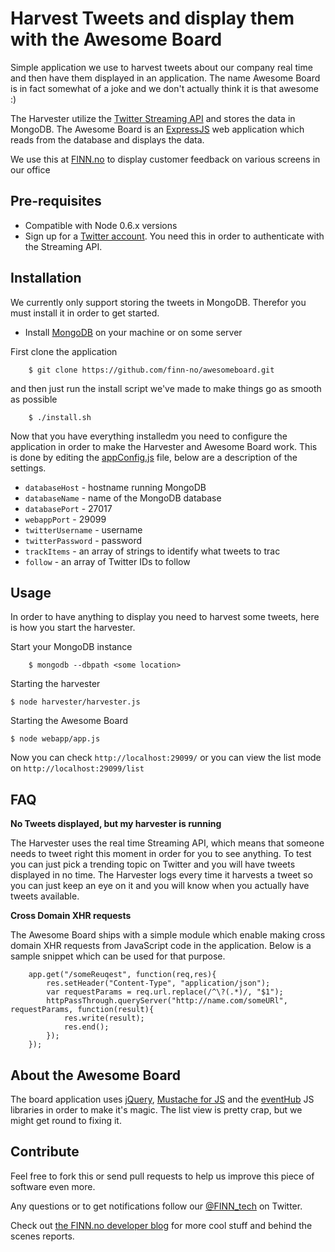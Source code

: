 Harvest Tweets and display them with the Awesome Board
=============

Simple application we use to harvest tweets about our company real time and then have them displayed in an application.
The name Awesome Board is in fact somewhat of a joke and we don't actually think it is that awesome :)

The Harvester utilize the [Twitter Streaming API](https://dev.twitter.com/docs/streaming-api) and stores the data in MongoDB.
The Awesome Board is an [ExpressJS](http://expressjs.com/) web application which reads from the database and displays the data.

We use this at [FINN.no](http://finn.no) to display customer feedback on various screens in our office


Pre-requisites
------------

* Compatible with Node 0.6.x versions
* Sign up for a [Twitter account](http://twitter.com). You need this in order to authenticate with the Streaming API.

Installation
------------

We currently only support storing the tweets in MongoDB. Therefor you must install it in order to get started.

* Install [MongoDB](http://www.mongodb.org/) on your machine or on some server

First clone the application

		$ git clone https://github.com/finn-no/awesomeboard.git
		
and then just run the install script we've made to make things go as smooth as possible

		$ ./install.sh
		
Now that you have everything installedm you need to configure the application in order to make the Harvester and Awesome Board work. This is done by editing the  [appConfig.js](https://github.com/finn-no/awesomeboard/blob/master/appConfig.js) file, below are a description of the settings.

* `databaseHost` - hostname running MongoDB
* `databaseName` - name of the MongoDB database
* `databasePort` - 27017
* `webappPort` - 29099
* `twitterUsername` - username
* `twitterPassword` - password
* `trackItems` - an array of strings to identify what tweets to trac
* `follow` - an array of Twitter IDs to follow 

Usage
------------

In order to have anything to display you need to harvest some tweets, here is how you start the harvester.

Start your MongoDB instance

		$ mongodb --dbpath <some location>

Starting the harvester

    $ node harvester/harvester.js
	
Starting the Awesome Board

    $ node webapp/app.js

Now you can check `http://localhost:29099/` or you can view the list mode on `http://localhost:29099/list`

FAQ
------------

**No Tweets displayed, but my harvester is running**

The Harvester uses the real time Streaming API, which means that someone needs to tweet right this moment in order for you to see anything. To test you can just pick a trending topic on Twitter and you will have tweets displayed in no time. The Harvester logs every time it harvests a tweet so you can just keep an eye on it and you will know when you actually have tweets available.

**Cross Domain XHR requests**

The Awesome Board ships with a simple module which enable making cross domain XHR requests from JavaScript code in the application. 
Below is a sample snippet which can be used for that purpose.

```
	app.get("/someReuqest", function(req,res){
		res.setHeader("Content-Type", "application/json");
		var requestParams = req.url.replace(/^\?(.*)/, "$1");
		httpPassThrough.queryServer("http://name.com/someURl", requestParams, function(result){
			res.write(result);
			res.end();
		});
	});
```


About the Awesome Board
------------

The board application uses [jQuery](http://jquery.com), [Mustache for JS](https://github.com/janl/mustache.js) and the [eventHub](https://github.com/leftieFriele/eventhub) JS libraries in order to make it's magic.
The list view is pretty crap, but we might get round to fixing it.

Contribute
------------

Feel free to fork this or send pull requests to help us improve this piece of software even more.

Any questions or to get notifications follow our [@FINN_tech](http://twitter.com/#!/FINN_tech) on Twitter.

Check out [the FINN.no developer blog](http://tech.finn.no) for more cool stuff and behind the scenes reports.


